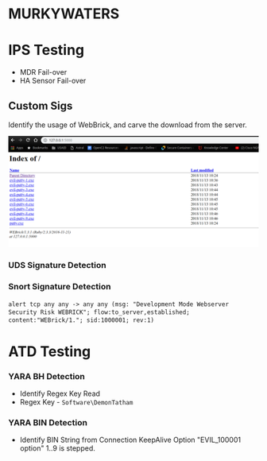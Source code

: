 # MURKYWATERS

# IPS Testing

* MDR Fail-over
* HA Sensor Fail-over

## Custom Sigs

Identify the usage of WebBrick, and carve the download from the server.

![Screenshot](meta/webbrick.png?raw=true "Screenshot")

### UDS Signature Detection

### Snort Signature Detection

```snort
alert tcp any any -> any any (msg: "Development Mode Webserver Security Risk WEBRICK"; flow:to_server,established; content:"WEBrick/1."; sid:1000001; rev:1)
```

# ATD Testing

### YARA BH Detection

- Identify Regex Key Read 
- Regex Key - 
`Software\DemonTatham`

### YARA BIN Detection

- Identify BIN String from Connection KeepAlive Option "EVIL_100001 option" 1..9 is stepped.
